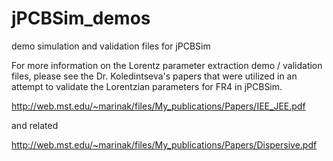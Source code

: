 # jPCBSim_demos
demo simulation and validation files for jPCBSim

For more information on the Lorentz parameter extraction demo / validation files, please see
the Dr. Koledintseva's papers that were utilized in an attempt to validate the Lorentzian parameters for FR4 in jPCBSim.

http://web.mst.edu/~marinak/files/My_publications/Papers/IEE_JEE.pdf

and related

http://web.mst.edu/~marinak/files/My_publications/Papers/Dispersive.pdf

